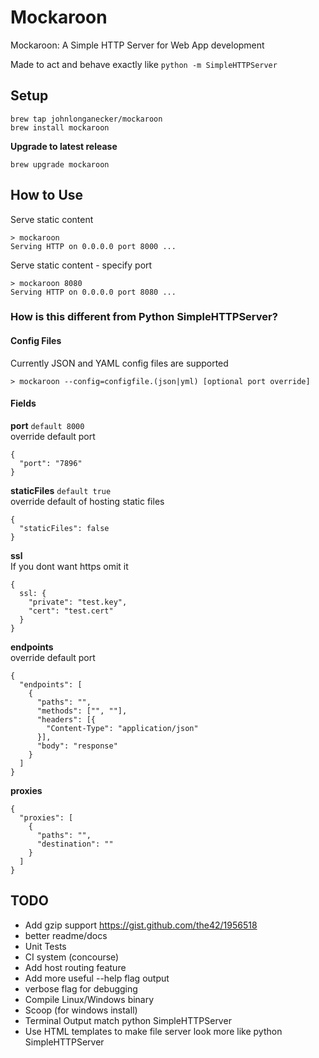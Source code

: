 # Mockaroon
Mockaroon: A Simple HTTP Server for Web App development

Made to act and behave exactly like `python -m SimpleHTTPServer`

## Setup

```
brew tap johnlonganecker/mockaroon
brew install mockaroon
```

**Upgrade to latest release**
```
brew upgrade mockaroon
```

## How to Use

Serve static content
```
> mockaroon
Serving HTTP on 0.0.0.0 port 8000 ...
```

Serve static content - specify port
```
> mockaroon 8080
Serving HTTP on 0.0.0.0 port 8080 ...
```

### How is this different from Python SimpleHTTPServer?

#### Config Files
Currently JSON and YAML config files are supported
```
> mockaroon --config=configfile.(json|yml) [optional port override]
```

#### Fields
**port** `default 8000`<br>
override default port
```
{
  "port": "7896"
}
```

**staticFiles** `default true`<br>
override default of hosting static files
```
{
  "staticFiles": false
}
```

**ssl**<br>
If you dont want https omit it
```
{
  ssl: {
    "private": "test.key",
    "cert": "test.cert"
  }
}
```

**endpoints**<br>
override default port
```
{
  "endpoints": [
    {
      "paths": "",
      "methods": ["", ""],
      "headers": [{
        "Content-Type": "application/json"
      }],
      "body": "response"
    }
  ]
}
```

**proxies**<br>
```
{
  "proxies": [
    {
      "paths": "",
      "destination": ""
    }
  ]
}
```

## TODO
- Add gzip support https://gist.github.com/the42/1956518
- better readme/docs
- Unit Tests
- CI system (concourse)
- Add host routing feature
- Add more useful --help flag output
- verbose flag for debugging
- Compile Linux/Windows binary
- Scoop (for windows install)
- Terminal Output match python SimpleHTTPServer
- Use HTML templates to make file server look more like python SimpleHTTPServer
